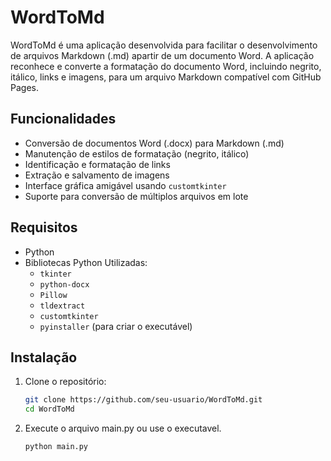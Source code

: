 # WordToMd

WordToMd é uma aplicação desenvolvida para facilitar o desenvolvimento de arquivos Markdown (.md) apartir de um documento Word. A aplicação reconhece e converte a formatação do documento Word, incluindo negrito, itálico, links e imagens, para um arquivo Markdown compatível com GitHub Pages.

## Funcionalidades

- Conversão de documentos Word (.docx) para Markdown (.md)
- Manutenção de estilos de formatação (negrito, itálico)
- Identificação e formatação de links
- Extração e salvamento de imagens
- Interface gráfica amigável usando `customtkinter`
- Suporte para conversão de múltiplos arquivos em lote

## Requisitos

- Python
- Bibliotecas Python Utilizadas:
  - `tkinter`
  - `python-docx`
  - `Pillow`
  - `tldextract`
  - `customtkinter`
  - `pyinstaller` (para criar o executável)

## Instalação

1. Clone o repositório:
   ```sh
   git clone https://github.com/seu-usuario/WordToMd.git
   cd WordToMd

2. Execute o arquivo main.py ou use o executavel.
    ```python
    python main.py